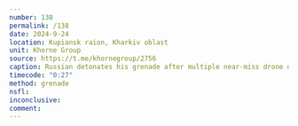 ```yaml
---
number: 138
permalink: /138
date: 2024-9-24
location: Kupiansk raion, Kharkiv oblast
unit: Khorne Group
source: https://t.me/khornegroup/2756
caption: Russian detonates his grenade after multiple near-miss drone drops
timecode: "0:27"
method: grenade
nsfl: 
inconclusive: 
comment: 
---
```

<script async src="https://telegram.org/js/telegram-widget.js?22" data-telegram-post="khornegroup/2756" data-width="100%" data-userpic="false"></script>